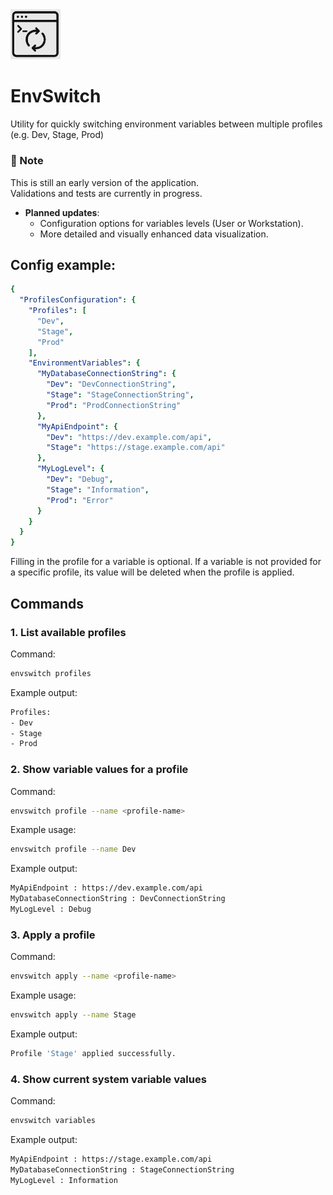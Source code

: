 <img src="Logo.png" width="80" />

# EnvSwitch
Utility for quickly switching environment variables between multiple profiles (e.g. Dev, Stage, Prod)

### 📌 Note

This is still an early version of the application.  
Validations and tests are currently in progress.  

- **Planned updates**:  
  - Configuration options for variables levels (User or Workstation).  
  - More detailed and visually enhanced data visualization.

## Config example:

```yaml
{
  "ProfilesConfiguration": {
    "Profiles": [
      "Dev",
      "Stage",
      "Prod"
    ],
    "EnvironmentVariables": {
      "MyDatabaseConnectionString": {
        "Dev": "DevConnectionString",
        "Stage": "StageConnectionString",
        "Prod": "ProdConnectionString"
      },
      "MyApiEndpoint": {
        "Dev": "https://dev.example.com/api",
        "Stage": "https://stage.example.com/api"
      },
      "MyLogLevel": {
        "Dev": "Debug",
        "Stage": "Information",
        "Prod": "Error"
      }
    }
  }
}
```

Filling in the profile for a variable is optional. 
If a variable is not provided for a specific profile, its value will be deleted when the profile is applied.

## Commands

### 1. List available profiles
Command:
```bash
envswitch profiles
```

Example output:
```bash
Profiles:
- Dev
- Stage
- Prod
```

### 2. Show variable values for a profile
Command:
```bash
envswitch profile --name <profile-name>
```

Example usage:
```bash
envswitch profile --name Dev
```

Example output:
```bash
MyApiEndpoint : https://dev.example.com/api
MyDatabaseConnectionString : DevConnectionString
MyLogLevel : Debug
```

### 3. Apply a profile
Command:
```bash
envswitch apply --name <profile-name>
```

Example usage:
```bash
envswitch apply --name Stage
```

Example output:
```bash
Profile 'Stage' applied successfully.
```

### 4.  Show current system variable values
Command:
```bash
envswitch variables
```

Example output:
```bash
MyApiEndpoint : https://stage.example.com/api
MyDatabaseConnectionString : StageConnectionString
MyLogLevel : Information
```


